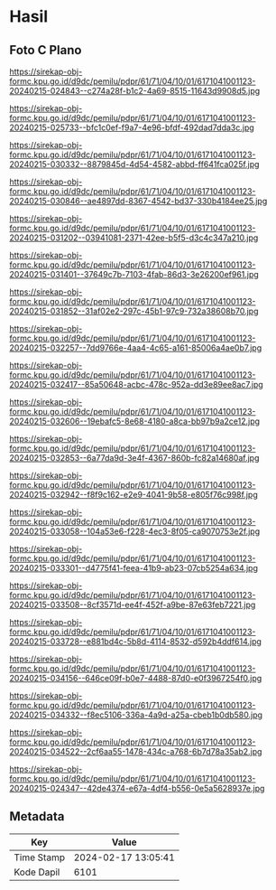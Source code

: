 # Hasil

## Foto C Plano

https://sirekap-obj-formc.kpu.go.id/d9dc/pemilu/pdpr/61/71/04/10/01/6171041001123-20240215-024843--c274a28f-b1c2-4a69-8515-11643d9908d5.jpg

https://sirekap-obj-formc.kpu.go.id/d9dc/pemilu/pdpr/61/71/04/10/01/6171041001123-20240215-025733--bfc1c0ef-f9a7-4e96-bfdf-492dad7dda3c.jpg

https://sirekap-obj-formc.kpu.go.id/d9dc/pemilu/pdpr/61/71/04/10/01/6171041001123-20240215-030332--8879845d-4d54-4582-abbd-ff641fca025f.jpg

https://sirekap-obj-formc.kpu.go.id/d9dc/pemilu/pdpr/61/71/04/10/01/6171041001123-20240215-030846--ae4897dd-8367-4542-bd37-330b4184ee25.jpg

https://sirekap-obj-formc.kpu.go.id/d9dc/pemilu/pdpr/61/71/04/10/01/6171041001123-20240215-031202--03941081-2371-42ee-b5f5-d3c4c347a210.jpg

https://sirekap-obj-formc.kpu.go.id/d9dc/pemilu/pdpr/61/71/04/10/01/6171041001123-20240215-031401--37649c7b-7103-4fab-86d3-3e26200ef961.jpg

https://sirekap-obj-formc.kpu.go.id/d9dc/pemilu/pdpr/61/71/04/10/01/6171041001123-20240215-031852--31af02e2-297c-45b1-97c9-732a38608b70.jpg

https://sirekap-obj-formc.kpu.go.id/d9dc/pemilu/pdpr/61/71/04/10/01/6171041001123-20240215-032257--7dd9766e-4aa4-4c65-a161-85006a4ae0b7.jpg

https://sirekap-obj-formc.kpu.go.id/d9dc/pemilu/pdpr/61/71/04/10/01/6171041001123-20240215-032417--85a50648-acbc-478c-952a-dd3e89ee8ac7.jpg

https://sirekap-obj-formc.kpu.go.id/d9dc/pemilu/pdpr/61/71/04/10/01/6171041001123-20240215-032606--19ebafc5-8e68-4180-a8ca-bb97b9a2ce12.jpg

https://sirekap-obj-formc.kpu.go.id/d9dc/pemilu/pdpr/61/71/04/10/01/6171041001123-20240215-032853--6a77da9d-3e4f-4367-860b-fc82a14680af.jpg

https://sirekap-obj-formc.kpu.go.id/d9dc/pemilu/pdpr/61/71/04/10/01/6171041001123-20240215-032942--f8f9c162-e2e9-4041-9b58-e805f76c998f.jpg

https://sirekap-obj-formc.kpu.go.id/d9dc/pemilu/pdpr/61/71/04/10/01/6171041001123-20240215-033058--104a53e6-f228-4ec3-8f05-ca9070753e2f.jpg

https://sirekap-obj-formc.kpu.go.id/d9dc/pemilu/pdpr/61/71/04/10/01/6171041001123-20240215-033301--d4775f41-feea-41b9-ab23-07cb5254a634.jpg

https://sirekap-obj-formc.kpu.go.id/d9dc/pemilu/pdpr/61/71/04/10/01/6171041001123-20240215-033508--8cf3571d-ee4f-452f-a9be-87e63feb7221.jpg

https://sirekap-obj-formc.kpu.go.id/d9dc/pemilu/pdpr/61/71/04/10/01/6171041001123-20240215-033728--e881bd4c-5b8d-4114-8532-d592b4ddf614.jpg

https://sirekap-obj-formc.kpu.go.id/d9dc/pemilu/pdpr/61/71/04/10/01/6171041001123-20240215-034156--646ce09f-b0e7-4488-87d0-e0f3967254f0.jpg

https://sirekap-obj-formc.kpu.go.id/d9dc/pemilu/pdpr/61/71/04/10/01/6171041001123-20240215-034332--f8ec5106-336a-4a9d-a25a-cbeb1b0db580.jpg

https://sirekap-obj-formc.kpu.go.id/d9dc/pemilu/pdpr/61/71/04/10/01/6171041001123-20240215-034522--2cf6aa55-1478-434c-a768-6b7d78a35ab2.jpg

https://sirekap-obj-formc.kpu.go.id/d9dc/pemilu/pdpr/61/71/04/10/01/6171041001123-20240215-024347--42de4374-e67a-4df4-b556-0e5a5628937e.jpg


## Metadata

| Key        | Value               |
| ---------- | ------------------- |
| Time Stamp | 2024-02-17 13:05:41 |
| Kode Dapil | 6101                |



